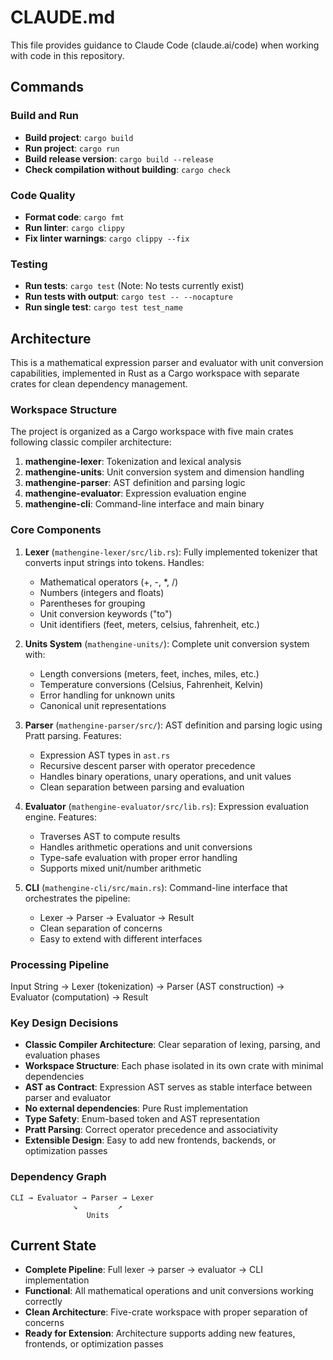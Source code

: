 # CLAUDE.md

This file provides guidance to Claude Code (claude.ai/code) when working with code in this repository.

## Commands

### Build and Run
- **Build project**: `cargo build`
- **Run project**: `cargo run`
- **Build release version**: `cargo build --release`
- **Check compilation without building**: `cargo check`

### Code Quality
- **Format code**: `cargo fmt`
- **Run linter**: `cargo clippy`
- **Fix linter warnings**: `cargo clippy --fix`

### Testing
- **Run tests**: `cargo test` (Note: No tests currently exist)
- **Run tests with output**: `cargo test -- --nocapture`
- **Run single test**: `cargo test test_name`

## Architecture

This is a mathematical expression parser and evaluator with unit conversion capabilities, implemented in Rust as a Cargo workspace with separate crates for clean dependency management.

### Workspace Structure

The project is organized as a Cargo workspace with five main crates following classic compiler architecture:

1. **mathengine-lexer**: Tokenization and lexical analysis
2. **mathengine-units**: Unit conversion system and dimension handling
3. **mathengine-parser**: AST definition and parsing logic
4. **mathengine-evaluator**: Expression evaluation engine
5. **mathengine-cli**: Command-line interface and main binary

### Core Components

1. **Lexer** (`mathengine-lexer/src/lib.rs`): Fully implemented tokenizer that converts input strings into tokens. Handles:
   - Mathematical operators (+, -, *, /)
   - Numbers (integers and floats)
   - Parentheses for grouping
   - Unit conversion keywords ("to")
   - Unit identifiers (feet, meters, celsius, fahrenheit, etc.)

2. **Units System** (`mathengine-units/`): Complete unit conversion system with:
   - Length conversions (meters, feet, inches, miles, etc.)
   - Temperature conversions (Celsius, Fahrenheit, Kelvin)
   - Error handling for unknown units
   - Canonical unit representations

3. **Parser** (`mathengine-parser/src/`): AST definition and parsing logic using Pratt parsing. Features:
   - Expression AST types in `ast.rs`
   - Recursive descent parser with operator precedence
   - Handles binary operations, unary operations, and unit values
   - Clean separation between parsing and evaluation

4. **Evaluator** (`mathengine-evaluator/src/lib.rs`): Expression evaluation engine. Features:
   - Traverses AST to compute results
   - Handles arithmetic operations and unit conversions
   - Type-safe evaluation with proper error handling
   - Supports mixed unit/number arithmetic

5. **CLI** (`mathengine-cli/src/main.rs`): Command-line interface that orchestrates the pipeline:
   - Lexer → Parser → Evaluator → Result
   - Clean separation of concerns
   - Easy to extend with different interfaces

### Processing Pipeline
Input String → Lexer (tokenization) → Parser (AST construction) → Evaluator (computation) → Result

### Key Design Decisions
- **Classic Compiler Architecture**: Clear separation of lexing, parsing, and evaluation phases
- **Workspace Structure**: Each phase isolated in its own crate with minimal dependencies
- **AST as Contract**: Expression AST serves as stable interface between parser and evaluator
- **No external dependencies**: Pure Rust implementation
- **Type Safety**: Enum-based token and AST representation
- **Pratt Parsing**: Correct operator precedence and associativity
- **Extensible Design**: Easy to add new frontends, backends, or optimization passes

### Dependency Graph
```
CLI → Evaluator → Parser → Lexer
              ↘         ↗
                 Units
```

## Current State

- **Complete Pipeline**: Full lexer → parser → evaluator → CLI implementation
- **Functional**: All mathematical operations and unit conversions working correctly
- **Clean Architecture**: Five-crate workspace with proper separation of concerns
- **Ready for Extension**: Architecture supports adding new features, frontends, or optimization passes